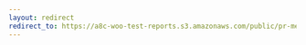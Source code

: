 ```yaml
---
layout: redirect
redirect_to: https://a8c-woo-test-reports.s3.amazonaws.com/public/pr-merge/38906/api/index.html
---
```

